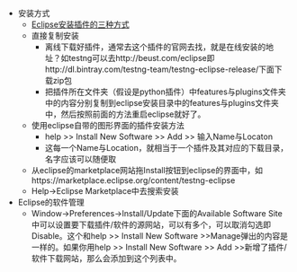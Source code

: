 * 安装方式
    * [Eclipse安装插件的三种方式](https://blog.csdn.net/qq_37502106/article/details/80566914)
    * 直接复制安装
        * 离线下载好插件，通常去这个插件的官网去找，就是在线安装的地址？如testng可以去http://beust.com/eclipse即http://dl.bintray.com/testng-team/testng-eclipse-release/下面下载zip包
        * 把插件所在文件夹（假设是python插件）中features与plugins文件夹中的内容分别复制到eclipse安装目录中的features与plugins文件夹中，然后按照前面的方法重启eclipse就好了。
    * 使用eclipse自带的图形界面的插件安装方法
        * help >> Install New Software >> Add >> 输入Name与Locaton
        * 这每一个Name与Location，就相当于一个插件及其对应的下载目录，名字应该可以随便取
    * 从eclipse的marketplace网站拖Install按钮到eclipse的界面中，如https://marketplace.eclipse.org/content/testng-eclipse
    * Help->Eclipse Marketplace中去搜索安装
* Eclipse的软件管理
    * Window->Preferences->Install/Update下面的Available Software Site中可以设置要下载插件/软件的源网站，可以有多个，可以取消勾选即Disable。这个和help >> Install New Software >>Manage弹出的内容是一样的。如果你用help >> Install New Software >> Add >>新增了插件/软件下载网站，那么会添加到这个列表中。